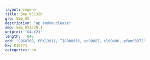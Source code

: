 ```yaml
---
layout: smgene
title: Smp_051320
grp: Smp_05
description: "ap endonuclease"
smp: Smp_051320.1
uniprot: "G4LY21"
length:   846
cdd: "COG0708, PRK13911, TIGR00633, cd09087, cl00490, pfam03372"
kk: K10771
categories: sm
---
```

